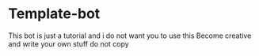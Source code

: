 # Template-bot

This bot is just a tutorial and i do not want you to use this
Become creative and write your own stuff do not copy 
